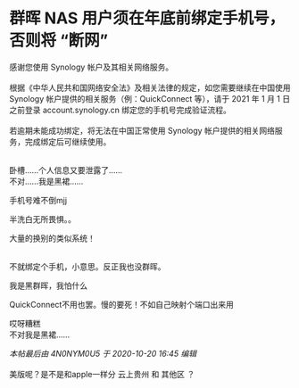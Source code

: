 # 群晖 NAS 用户须在年底前绑定手机号，否则将 “断网”


感谢您使用 Synology 帐户及其相关网络服务。<br />
<br />
根据《中华人民共和国网络安全法》及相关法律的规定，如您需要继续在中国使用 Synology 帐户提供的相关服务（例：QuickConnect 等），请于 2021 年 1 月 1 日之前登录 account.synology.cn 绑定您的手机号完成验证流程。<br />
<br />
若逾期未能成功绑定，将无法在中国正常使用 Synology 帐户提供的相关网络服务，完成绑定后可继续使用。<br />
<br />
<img id="aimg_YW0ER" onclick="zoom(this, this.src, 0, 0, 0)" class="zoom" src="https://s1.ax1x.com/2020/10/20/BpVGOf.jpg" onmouseover="img_onmouseoverfunc(this)" onload="thumbImg(this)" border="0" alt="" />

卧槽……个人信息又要泄露了……<br />
不对……我是黑裙……

手机号难不倒mjj

半洗白无所畏惧。。<img id="aimg_PN2IG" onclick="zoom(this, this.src, 0, 0, 0)" class="zoom" src="https://cdn.jsdelivr.net/gh/hishis/forum-master/public/images/patch.gif" onmouseover="img_onmouseoverfunc(this)" onload="thumbImg(this)" border="0" alt="" />

大量的换别的类似系统！<br />
<br />
<img src="static/image/smiley/default/lol.gif" smilieid="12" border="0" alt="" /><img src="static/image/smiley/default/lol.gif" smilieid="12" border="0" alt="" /><img src="static/image/smiley/default/lol.gif" smilieid="12" border="0" alt="" />

不就绑定个手机，小意思。反正我也没群晖。<img src="static/image/smiley/default/hug.gif" smilieid="13" border="0" alt="" />

我是黑群晖，我怕什么<img src="static/image/smiley/default/lol.gif" smilieid="12" border="0" alt="" />

QuickConnect不用也罢。慢的要死！不如自己映射个端口出来用<img src="static/image/smiley/default/lol.gif" smilieid="12" border="0" alt="" /><img id="aimg_vUVdU" onclick="zoom(this, this.src, 0, 0, 0)" class="zoom" src="https://cdn.jsdelivr.net/gh/hishis/forum-master/public/images/patch.gif" onmouseover="img_onmouseoverfunc(this)" onload="thumbImg(this)" border="0" alt="" />

哎呀糟糕<br />
不对我是黑裙……<img src="static/image/smiley/yct/007.gif" smilieid="46" border="0" alt="" />

<i class="pstatus"> 本帖最后由 4N0NYM0U5 于 2020-10-20 16:45 编辑 </i><br />
<br />
美版呢？是不是和apple一样分 云上贵州 和 其他区 ？
